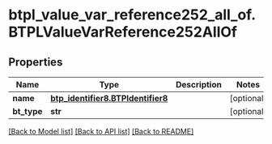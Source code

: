 # btpl_value_var_reference252_all_of.BTPLValueVarReference252AllOf

## Properties
Name | Type | Description | Notes
------------ | ------------- | ------------- | -------------
**name** | [**btp_identifier8.BTPIdentifier8**](BTPIdentifier8.md) |  | [optional] 
**bt_type** | **str** |  | [optional] 

[[Back to Model list]](../README.md#documentation-for-models) [[Back to API list]](../README.md#documentation-for-api-endpoints) [[Back to README]](../README.md)


